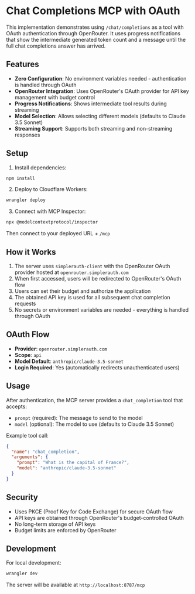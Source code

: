 # Chat Completions MCP with OAuth

This implementation demonstrates using `/chat/completions` as a tool with OAuth authentication through OpenRouter. It uses progress notifications that show the intermediate generated token count and a message until the full chat completions answer has arrived.

## Features

- **Zero Configuration**: No environment variables needed - authentication is handled through OAuth
- **OpenRouter Integration**: Uses OpenRouter's OAuth provider for API key management with budget control
- **Progress Notifications**: Shows intermediate tool results during streaming
- **Model Selection**: Allows selecting different models (defaults to Claude 3.5 Sonnet)
- **Streaming Support**: Supports both streaming and non-streaming responses

## Setup

1. Install dependencies:

```bash
npm install
```

2. Deploy to Cloudflare Workers:

```bash
wrangler deploy
```

3. Connect with MCP Inspector:

```bash
npx @modelcontextprotocol/inspector
```

Then connect to your deployed URL + `/mcp`

## How it Works

1. The server uses `simplerauth-client` with the OpenRouter OAuth provider hosted at `openrouter.simplerauth.com`
2. When first accessed, users will be redirected to OpenRouter's OAuth flow
3. Users can set their budget and authorize the application
4. The obtained API key is used for all subsequent chat completion requests
5. No secrets or environment variables are needed - everything is handled through OAuth

## OAuth Flow

- **Provider**: `openrouter.simplerauth.com`
- **Scope**: `api`
- **Model Default**: `anthropic/claude-3.5-sonnet`
- **Login Required**: Yes (automatically redirects unauthenticated users)

## Usage

After authentication, the MCP server provides a `chat_completion` tool that accepts:

- `prompt` (required): The message to send to the model
- `model` (optional): The model to use (defaults to Claude 3.5 Sonnet)

Example tool call:

```json
{
  "name": "chat_completion",
  "arguments": {
    "prompt": "What is the capital of France?",
    "model": "anthropic/claude-3.5-sonnet"
  }
}
```

## Security

- Uses PKCE (Proof Key for Code Exchange) for secure OAuth flow
- API keys are obtained through OpenRouter's budget-controlled OAuth
- No long-term storage of API keys
- Budget limits are enforced by OpenRouter

## Development

For local development:

```bash
wrangler dev
```

The server will be available at `http://localhost:8787/mcp`

